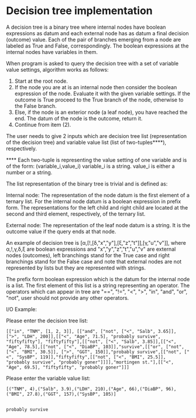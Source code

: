 # Decision tree implementation

A decision tree is a binary tree where internal nodes have boolean expressions as datum and each external node has as datum a final decision (outcome) value. Each of the pair of branches emerging from a node are labeled as True and False, correspondingly. The boolean expressions at the internal nodes have variables in them.

When program is asked to query the decision tree with a set of variable value settings, algorithm works as follows:
1. Start at the root node.
2. If the node you are at is an internal node then consider the boolean expression of the node. Evaluate it with the given variable settings. If the outcome is True proceed to the True branch of the node, otherwise to the False branch.
3. Else, if the node is an exterior node (a leaf node), you have reached the end. The datum of the node is the outcome, return it.
4. Continue from item (2).

The user needs to give 2 inputs which are decision tree list (representation of the decision tree) and variable value list (list of two-tuples****), respectively.

**** Each two-tuple is representing the value setting of one variable and is of the form:
(variable_i,value_i) variable_i is a string. value_i is either a number or a string.

The list representation of the binary tree is trivial and is defined as:

Internal node: The representation of the node datum is the first element of a ternary list. For the internal node datum is a boolean expression in prefix
form. The representations for the left child and right child are located at the second and third element, respectively, of the ternary list.

External node: The representation of the leaf node datum is a string. It is the outcome value if the query ends at that node.

An example of decision tree is [α,[!,[δ,"x","y"],[ξ,"z","t"]],[γ,"u","v"]], where α,!,γ,δ,ξ are boolean expressions and "x","y","z","t","u","v" are external nodes (outcomes), left branchings stand for the True case and right branchings stand for the False case and note that external nodes are not represented by lists but they are represented with strings.

The prefix form boolean expression which is the datum for the internal node is a list. The first element of this list is a string representing an operator. The operators which can appear in tree are "==", "!=", "<", ">", "in", "and", "or", "not", user should not provide any other operators.


I/O Example:

Please enter the decision tree list:

	[["in", "TNM", [1, 2, 3]], [["and", ["not", ["<", "Salb", 3.65]], [">", "LDH", 200]],[["<", "Age", 71.5], "probably survive", "fiftyfifty"], "fiftyfifty"],[["not", ["<", "Salb", 3.85]],[["<", "Age", 78.5],[["not", ["<", "DiaBP", 103]],"survive",[["or", ["not", ["<", "BMI", 30.5]], [">", "GGT", 150]],"probably survive",[["not", ["<", "SysBP", 119]],"fiftyfifty",[["not", ["<", "BMI", 25.5]], "probably survive", "probably goner"]]]],"mortingen st."],[["<", "Age", 69.5], "fiftyfifty", "probably goner"]]]

Please enter the variable value list:

	[("TNM", 4),("Salb", 3.9),("LDH", 210),("Age", 66),("DiaBP", 96),("BMI", 27.8),("GGT", 157),("SysBP", 105)]


	probably survive